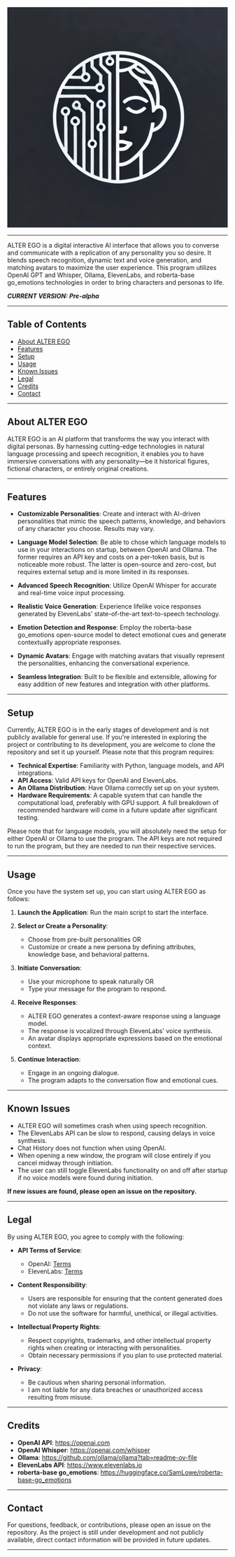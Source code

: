 <div align="center">
  <img src="static/assets/logo.png" alt="Placeholder Logo" title="Placeholder Logo" />
</div>

---

ALTER EGO is a digital interactive AI interface that allows you to converse and communicate with a replication of any personality you so desire. It blends speech recognition, dynamic text and voice generation, and matching avatars to maximize the user experience. This program utilizes OpenAI GPT and Whisper, Ollama, ElevenLabs, and roberta-base go_emotions technologies in order to bring characters and personas to life.

***CURRENT VERSION: Pre-alpha***

---

## Table of Contents
- [About ALTER EGO](#about-alter-ego)
- [Features](#features)
- [Setup](#setup)
- [Usage](#usage)
- [Known Issues](#known-issues)
- [Legal](#legal)
- [Credits](#credits)
- [Contact](#contact)

---

## About ALTER EGO

ALTER EGO is an AI platform that transforms the way you interact with digital personas. By harnessing cutting-edge technologies in natural language processing and speech recognition, it enables you to have immersive conversations with any personality—be it historical figures, fictional characters, or entirely original creations.

---

## Features

- **Customizable Personalities**: Create and interact with AI-driven personalities that mimic the speech patterns, knowledge, and behaviors of any character you choose. Results may vary.

- **Language Model Selection**: Be able to chose which language models to use in your interactions on startup, between OpenAI and Ollama. The former requires
an API key and costs on a per-token basis, but is noticeable more robust. The latter is open-source and zero-cost, but requires external setup and is
more limited in its responses.

- **Advanced Speech Recognition**: Utilize OpenAI Whisper for accurate and real-time voice input processing.

- **Realistic Voice Generation**: Experience lifelike voice responses generated by ElevenLabs' state-of-the-art text-to-speech technology.

- **Emotion Detection and Response**: Employ the roberta-base go_emotions open-source model to detect emotional cues and generate contextually appropriate responses.

- **Dynamic Avatars**: Engage with matching avatars that visually represent the personalities, enhancing the conversational experience.

- **Seamless Integration**: Built to be flexible and extensible, allowing for easy addition of new features and integration with other platforms.

---

## Setup

Currently, ALTER EGO is in the early stages of development and is not publicly available for general use. If you're interested in exploring the project or contributing to its development, you are welcome to clone the repository and set it up yourself. Please note that this program requires:

- **Technical Expertise**: Familiarity with Python, language models, and API integrations.
- **API Access**: Valid API keys for OpenAI and ElevenLabs.
- **An Ollama Distribution**: Have Ollama correctly set up on your system.
- **Hardware Requirements**: A capable system that can handle the computational load, preferably with GPU support. A full breakdown of recommended hardware will come in a future update after significant testing.

Please note that for language models, you will absolutely need the setup for either OpenAI or Ollama to use the program. The API keys are not required to
run the program, but they are needed to run their respective services.

---

## Usage

Once you have the system set up, you can start using ALTER EGO as follows:

1. **Launch the Application**: Run the main script to start the interface.

2. **Select or Create a Personality**:
   - Choose from pre-built personalities OR
   - Customize or create a new persona by defining attributes, knowledge base, and behavioral patterns.

3. **Initiate Conversation**:
   - Use your microphone to speak naturally OR
   - Type your message for the program to respond.

4. **Receive Responses**:
   - ALTER EGO generates a context-aware response using a language model.
   - The response is vocalized through ElevenLabs' voice synthesis.
   - An avatar displays appropriate expressions based on the emotional context.

5. **Continue Interaction**:
   - Engage in an ongoing dialogue.
   - The program adapts to the conversation flow and emotional cues.

---

## Known Issues

- ALTER EGO will sometimes crash when using speech recognition.
- The ElevenLabs API can be slow to respond, causing delays in voice synthesis.
- Chat History does not function when using OpenAI.
- When opening a new window, the program will close entirely if you cancel midway through initiation.
- The user can still toggle ElevenLabs functionality on and off after startup if no voice models were found during initiation.

**If new issues are found, please open an issue on the repository.**

---

## Legal

By using ALTER EGO, you agree to comply with the following:

- **API Terms of Service**:
  - OpenAI: [Terms](https://openai.com/policies/terms-of-use)
  - ElevenLabs: [Terms](https://elevenlabs.io/terms)

- **Content Responsibility**:
  - Users are responsible for ensuring that the content generated does not violate any laws or regulations.
  - Do not use the software for harmful, unethical, or illegal activities.

- **Intellectual Property Rights**:
  - Respect copyrights, trademarks, and other intellectual property rights when creating or interacting with personalities.
  - Obtain necessary permissions if you plan to use protected material.

- **Privacy**:
  - Be cautious when sharing personal information.
  - I am not liable for any data breaches or unauthorized access resulting from misuse.

---

## Credits

- **OpenAI API**: https://openai.com
- **OpenAI Whisper**: https://openai.com/whisper
- **Ollama**: https://github.com/ollama/ollama?tab=readme-ov-file
- **ElevenLabs API**: https://www.elevenlabs.io
- **roberta-base go_emotions**: https://huggingface.co/SamLowe/roberta-base-go_emotions

---

## Contact

For questions, feedback, or contributions, please open an issue on the repository. As the project is still under development and not publicly available, direct contact information will be provided in future updates.

---
